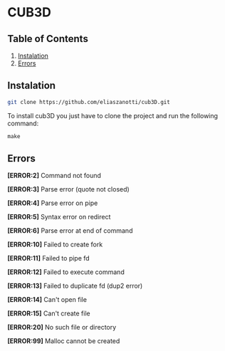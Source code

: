 # CUB3D

## Table of Contents

1. [Instalation](#instalation)
2. [Errors](#errors)

## Instalation 

```bash
git clone https://github.com/eliaszanotti/cub3D.git
```

To install cub3D you just have to clone the project and run the following command:

```c
make
```

## Errors

**[ERROR:2]** Command not found

**[ERROR:3]** Parse error (quote not closed)

**[ERROR:4]** Parse error on pipe

**[ERROR:5]** Syntax error on redirect

**[ERROR:6]** Parse error at end of command

**[ERROR:10]** Failed to create fork

**[ERROR:11]** Failed to pipe fd

**[ERROR:12]** Failed to execute command

**[ERROR:13]** Failed to duplicate fd (dup2 error)

**[ERROR:14]** Can't open file

**[ERROR:15]** Can't create file

**[ERROR:20]** No such file or directory

**[ERROR:99]** Malloc cannot be created
